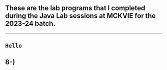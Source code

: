 ## These are the lab programs that I completed during the Java Lab sessions at MCKVIE for the 2023-24 batch.
---
`Hello`
---------------
8-)
--------------

